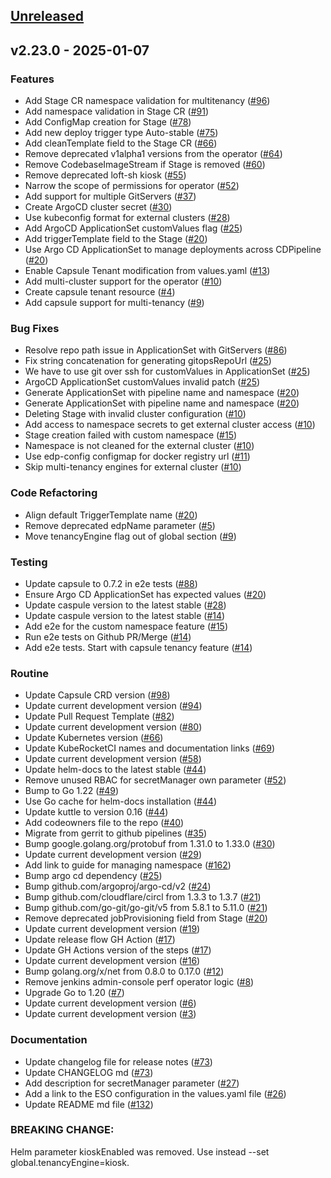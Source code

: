 <a name="unreleased"></a>
## [Unreleased]


<a name="v2.23.0"></a>
## v2.23.0 - 2025-01-07
### Features

- Add Stage CR namespace validation for multitenancy ([#96](https://github.com/epam/edp-cd-pipeline-operator/issues/96))
- Add namespace validation in Stage CR ([#91](https://github.com/epam/edp-cd-pipeline-operator/issues/91))
- Add ConfigMap creation for Stage ([#78](https://github.com/epam/edp-cd-pipeline-operator/issues/78))
- Add new deploy trigger type Auto-stable ([#75](https://github.com/epam/edp-cd-pipeline-operator/issues/75))
- Add cleanTemplate field to the Stage CR ([#66](https://github.com/epam/edp-cd-pipeline-operator/issues/66))
- Remove deprecated v1alpha1 versions from the operator ([#64](https://github.com/epam/edp-cd-pipeline-operator/issues/64))
- Remove CodebaseImageStream if Stage is removed ([#60](https://github.com/epam/edp-cd-pipeline-operator/issues/60))
- Remove deprecated loft-sh kiosk ([#55](https://github.com/epam/edp-cd-pipeline-operator/issues/55))
- Narrow the scope of permissions for operator ([#52](https://github.com/epam/edp-cd-pipeline-operator/issues/52))
- Add support for multiple GitServers ([#37](https://github.com/epam/edp-cd-pipeline-operator/issues/37))
- Create ArgoCD cluster secret ([#30](https://github.com/epam/edp-cd-pipeline-operator/issues/30))
- Use kubeconfig format for external clusters ([#28](https://github.com/epam/edp-cd-pipeline-operator/issues/28))
- Add ArgoCD ApplicationSet customValues flag ([#25](https://github.com/epam/edp-cd-pipeline-operator/issues/25))
- Add triggerTemplate field to the Stage ([#20](https://github.com/epam/edp-cd-pipeline-operator/issues/20))
- Use Argo CD ApplicationSet to manage deployments across CDPipeline ([#20](https://github.com/epam/edp-cd-pipeline-operator/issues/20))
- Enable Capsule Tenant modification from values.yaml ([#13](https://github.com/epam/edp-cd-pipeline-operator/issues/13))
- Add multi-cluster support for the operator ([#10](https://github.com/epam/edp-cd-pipeline-operator/issues/10))
- Create capsule tenant resource ([#4](https://github.com/epam/edp-cd-pipeline-operator/issues/4))
- Add capsule support for multi-tenancy ([#9](https://github.com/epam/edp-cd-pipeline-operator/issues/9))

### Bug Fixes

- Resolve repo path issue in ApplicationSet with GitServers ([#86](https://github.com/epam/edp-cd-pipeline-operator/issues/86))
- Fix string concatenation for generating gitopsRepoUrl ([#25](https://github.com/epam/edp-cd-pipeline-operator/issues/25))
- We have to use git over ssh for customValues in ApplicationSet ([#25](https://github.com/epam/edp-cd-pipeline-operator/issues/25))
- ArgoCD ApplicationSet customValues invalid patch ([#25](https://github.com/epam/edp-cd-pipeline-operator/issues/25))
- Generate ApplicationSet with pipeline name and namespace ([#20](https://github.com/epam/edp-cd-pipeline-operator/issues/20))
- Generate ApplicationSet with pipeline name and namespace ([#20](https://github.com/epam/edp-cd-pipeline-operator/issues/20))
- Deleting Stage with invalid cluster configuration ([#10](https://github.com/epam/edp-cd-pipeline-operator/issues/10))
- Add access to namespace secrets to get external cluster access ([#10](https://github.com/epam/edp-cd-pipeline-operator/issues/10))
- Stage creation failed with custom namespace ([#15](https://github.com/epam/edp-cd-pipeline-operator/issues/15))
- Namespace is not cleaned for the external cluster ([#10](https://github.com/epam/edp-cd-pipeline-operator/issues/10))
- Use edp-config configmap for docker registry url ([#11](https://github.com/epam/edp-cd-pipeline-operator/issues/11))
- Skip multi-tenancy engines for external cluster ([#10](https://github.com/epam/edp-cd-pipeline-operator/issues/10))

### Code Refactoring

- Align default TriggerTemplate name ([#20](https://github.com/epam/edp-cd-pipeline-operator/issues/20))
- Remove deprecated edpName parameter ([#5](https://github.com/epam/edp-cd-pipeline-operator/issues/5))
- Move tenancyEngine flag out of global section ([#9](https://github.com/epam/edp-cd-pipeline-operator/issues/9))

### Testing

- Update capsule to 0.7.2 in e2e tests ([#88](https://github.com/epam/edp-cd-pipeline-operator/issues/88))
- Ensure Argo CD ApplicationSet has expected values ([#20](https://github.com/epam/edp-cd-pipeline-operator/issues/20))
- Update caspule version to the latest stable ([#28](https://github.com/epam/edp-cd-pipeline-operator/issues/28))
- Update caspule version to the latest stable ([#14](https://github.com/epam/edp-cd-pipeline-operator/issues/14))
- Add e2e for the custom namespace feature ([#15](https://github.com/epam/edp-cd-pipeline-operator/issues/15))
- Run e2e tests on Github PR/Merge ([#14](https://github.com/epam/edp-cd-pipeline-operator/issues/14))
- Add e2e tests. Start with capsule tenancy feature ([#14](https://github.com/epam/edp-cd-pipeline-operator/issues/14))

### Routine

- Update Capsule CRD version ([#98](https://github.com/epam/edp-cd-pipeline-operator/issues/98))
- Update current development version ([#94](https://github.com/epam/edp-cd-pipeline-operator/issues/94))
- Update Pull Request Template ([#82](https://github.com/epam/edp-cd-pipeline-operator/issues/82))
- Update current development version ([#80](https://github.com/epam/edp-cd-pipeline-operator/issues/80))
- Update Kubernetes version ([#66](https://github.com/epam/edp-cd-pipeline-operator/issues/66))
- Update KubeRocketCI names and documentation links ([#69](https://github.com/epam/edp-cd-pipeline-operator/issues/69))
- Update current development version ([#58](https://github.com/epam/edp-cd-pipeline-operator/issues/58))
- Update helm-docs to the latest stable ([#44](https://github.com/epam/edp-cd-pipeline-operator/issues/44))
- Remove unused RBAC for secretManager own parameter ([#52](https://github.com/epam/edp-cd-pipeline-operator/issues/52))
- Bump to Go 1.22 ([#49](https://github.com/epam/edp-cd-pipeline-operator/issues/49))
- Use Go cache for helm-docs installation ([#44](https://github.com/epam/edp-cd-pipeline-operator/issues/44))
- Update kuttle to version 0.16 ([#44](https://github.com/epam/edp-cd-pipeline-operator/issues/44))
- Add codeowners file to the repo ([#40](https://github.com/epam/edp-cd-pipeline-operator/issues/40))
- Migrate from gerrit to github pipelines ([#35](https://github.com/epam/edp-cd-pipeline-operator/issues/35))
- Bump google.golang.org/protobuf from 1.31.0 to 1.33.0 ([#30](https://github.com/epam/edp-cd-pipeline-operator/issues/30))
- Update current development version ([#29](https://github.com/epam/edp-cd-pipeline-operator/issues/29))
- Add link to guide for managing namespace ([#162](https://github.com/epam/edp-cd-pipeline-operator/issues/162))
- Bump argo cd dependency ([#25](https://github.com/epam/edp-cd-pipeline-operator/issues/25))
- Bump github.com/argoproj/argo-cd/v2 ([#24](https://github.com/epam/edp-cd-pipeline-operator/issues/24))
- Bump github.com/cloudflare/circl from 1.3.3 to 1.3.7 ([#21](https://github.com/epam/edp-cd-pipeline-operator/issues/21))
- Bump github.com/go-git/go-git/v5 from 5.8.1 to 5.11.0 ([#21](https://github.com/epam/edp-cd-pipeline-operator/issues/21))
- Remove deprecated jobProvisioning field from Stage ([#20](https://github.com/epam/edp-cd-pipeline-operator/issues/20))
- Update current development version ([#19](https://github.com/epam/edp-cd-pipeline-operator/issues/19))
- Update release flow GH Action ([#17](https://github.com/epam/edp-cd-pipeline-operator/issues/17))
- Update GH Actions version of the steps ([#17](https://github.com/epam/edp-cd-pipeline-operator/issues/17))
- Update current development version ([#16](https://github.com/epam/edp-cd-pipeline-operator/issues/16))
- Bump golang.org/x/net from 0.8.0 to 0.17.0 ([#12](https://github.com/epam/edp-cd-pipeline-operator/issues/12))
- Remove jenkins admin-console perf operator logic ([#8](https://github.com/epam/edp-cd-pipeline-operator/issues/8))
- Upgrade Go to 1.20 ([#7](https://github.com/epam/edp-cd-pipeline-operator/issues/7))
- Update current development version ([#6](https://github.com/epam/edp-cd-pipeline-operator/issues/6))
- Update current development version ([#3](https://github.com/epam/edp-cd-pipeline-operator/issues/3))

### Documentation

- Update changelog file for release notes ([#73](https://github.com/epam/edp-cd-pipeline-operator/issues/73))
- Update CHANGELOG md ([#73](https://github.com/epam/edp-cd-pipeline-operator/issues/73))
- Add description for secretManager parameter ([#27](https://github.com/epam/edp-cd-pipeline-operator/issues/27))
- Add a link to the ESO configuration in the values.yaml file ([#26](https://github.com/epam/edp-cd-pipeline-operator/issues/26))
- Update README md file ([#132](https://github.com/epam/edp-cd-pipeline-operator/issues/132))

### BREAKING CHANGE:


Helm parameter kioskEnabled was removed. Use instead --set global.tenancyEngine=kiosk.


[Unreleased]: https://github.com/epam/edp-cd-pipeline-operator/compare/v2.23.0...HEAD
